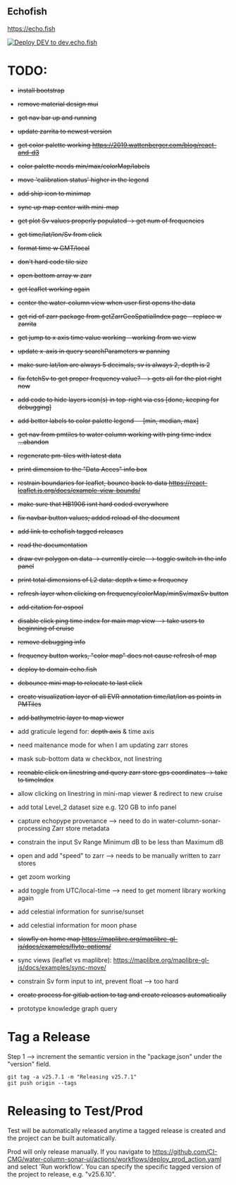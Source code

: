 ## Echofish

https://echo.fish

[![Deploy DEV to dev.echo.fish](https://github.com/CI-CMG/water-column-sonar-ui/actions/workflows/deploy_dev_action.yaml/badge.svg)](https://github.com/CI-CMG/water-column-sonar-ui/actions/workflows/deploy_dev_action.yaml)

# TODO:
 - ~~install bootstrap~~
 - ~~remove material design mui~~
 - ~~get nav bar up and running~~
 - ~~update zarrita to newest version~~
 - ~~get color palette working <https://2019.wattenberger.com/blog/react-and-d3>~~
 - ~~color palette needs min/max/colorMap/labels~~
 - ~~move 'calibration status' higher in the legend~~
 - ~~add ship icon to minimap~~
 - ~~sync up map center with mini-map~~
 - ~~get plot Sv values properly populated -> get num of frequencies~~
 - ~~get time/lat/lon/Sv from click~~
 - ~~format time w GMT/local~~
 - ~~don't hard code tile size~~
 - ~~open bottom array w zarr~~
 - ~~get leaflet working again~~
 - ~~center the water-column view when user first opens the data~~
 - ~~get rid of zarr package from getZarrGeoSpatialIndex page - replace w zarrita~~
 - ~~get jump to x axis time value working - working from wc view~~
 - ~~update x-axis in query searchParameters w panning~~
 - ~~make sure lat/lon are always 5 decimals, sv is always 2, depth is 2~~
 - ~~fix fetchSv to get proper frequency value? --> gets all for the plot right now~~
 - ~~add code to hide layers icon(s) in top-right via css [done, keeping for debugging]~~
 - ~~add better labels to color palette legend -- [min, median, max]~~
 - ~~get nav from pmtiles to water column working with ping time index ...abandon~~
 - ~~regenerate pm-tiles with latest data~~
 - ~~print dimension to the "Data Acces" info box~~
 - ~~restrain boundaries for leaflet, bounce back to data <https://react-leaflet.js.org/docs/example-view-bounds/>~~
 - ~~make sure that HB1906 isnt hard coded everywhere~~
 - ~~fix navbar button values; added reload of the document~~
 - ~~add link to echofish tagged releases~~
 - ~~read the documentation~~
 - ~~draw evr polygon on data -> currently circle --> toggle switch in the info panel~~
 - ~~print total dimensions of L2 data: depth x time x frequency~~
 - ~~refresh layer when clicking on frequency/colorMap/minSv/maxSv button~~
 - ~~add citation for ospool~~
 - ~~disable click ping time index for main map view --> take users to beginning of cruise~~
 - ~~remove debugging info~~
 - ~~frequency button works, "color map" does not cause refresh of map~~
 - ~~deploy to domain echo.fish~~
 - ~~debounce mini map to relocate to last click~~
 - ~~create visualization layer of all EVR annotation time/lat/lon as points in PMTiles~~
 - ~~add bathymetric layer to map viewer~~

 - add graticule legend for: ~~depth axis~~ & time axis
  
 - need maitenance mode for when I am updating zarr stores
 - mask sub-bottom data w checkbox, not linestring
 - ~~reenable click on linestring and query zarr store gps coordinates -> take to timeIndex~~
 - allow clicking on linestring in mini-map viewer & redirect to new cruise
 - add total Level_2 dataset size e.g. 120 GB to info panel
 - capture echopype provenance --> need to do in water-column-sonar-processing Zarr store metadata
 - constrain the input Sv Range Minimum dB to be less than Maximum dB
 - open and add "speed" to zarr --> needs to be manually written to zarr stores
 - get zoom working
 - add toggle from UTC/local-time --> need to get moment library working again
 - add celestial information for sunrise/sunset
 - add celestial information for moon phase
 - ~~slowfly on home map <https://maplibre.org/maplibre-gl-js/docs/examples/flyto-options/>~~
 - sync views (leaflet vs maplibre): https://maplibre.org/maplibre-gl-js/docs/examples/sync-move/
 - constrain Sv form input to int, prevent float --> too hard
 - ~~create process for gitlab action to tag and create releases automatically~~
 - prototype knowledge graph query

# Tag a Release
Step 1 --> increment the semantic version in the "package.json" under the "version" field.
```commandline
git tag -a v25.7.1 -m "Releasing v25.7.1"
git push origin --tags
```

# Releasing to Test/Prod
Test will be automatically released anytime a tagged release is created and the project can be built automatically.

Prod will only release manually. If you navigate to https://github.com/CI-CMG/water-column-sonar-ui/actions/workflows/deploy_prod_action.yaml and select 'Run workflow'. You can specify the specific tagged version of the project to release, e.g. "v25.6.10".
